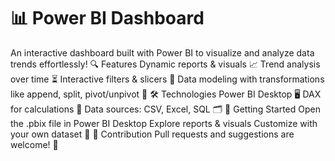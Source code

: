# 📊 Power BI Dashboard
An interactive dashboard built with Power BI to visualize and analyze data trends effortlessly! 
🔍 Features
Dynamic reports & visuals 📈
Trend analysis over time ⏳
Interactive filters & slicers 🎯
Data modeling with transformations like append, split, pivot/unpivot 🔄
🛠️ Technologies
Power BI Desktop 🖥️
DAX for calculations 🧮
Data sources: CSV, Excel, SQL 🗂️
🚀 Getting Started
Open the .pbix file in Power BI Desktop
Explore reports & visuals
Customize with your own dataset 📝
🤝 Contribution
Pull requests and suggestions are welcome! 💌
